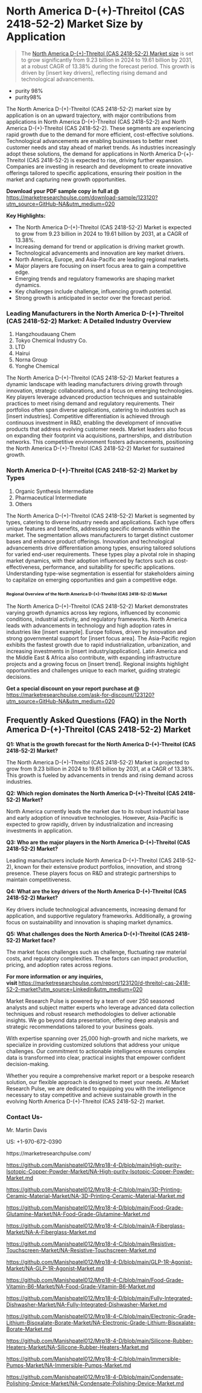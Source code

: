 <h1>North America D-(+)-Threitol (CAS 2418-52-2) Market&nbsp;Size by Application</h1><blockquote><p>The <a href="https://marketresearchpulse.com/download-sample/123120?utm_source=GitHub-NA&amp;utm_medium=020">North America D-(+)-Threitol (CAS 2418-52-2) Market size</a> is set to grow significantly from 9.23 billion in 2024 to 19.61 billion by 2031, at a robust CAGR of 13.38% during the forecast period. This growth is driven by [insert key drivers], reflecting rising demand and technological advancements.</p></blockquote><ul><li>purity 98%<li> purity98%</li></ul><p>The North America D-(+)-Threitol (CAS 2418-52-2) market size by application is on an upward trajectory, with major contributions from applications in North America D-(+)-Threitol (CAS 2418-52-2) and North America D-(+)-Threitol (CAS 2418-52-2). These segments are experiencing rapid growth due to the demand for more efficient, cost-effective solutions. Technological advancements are enabling businesses to better meet customer needs and stay ahead of market trends. As industries increasingly adopt these solutions, the demand for applications in North America D-(+)-Threitol (CAS 2418-52-2) is expected to rise, driving further expansion. Companies are investing in research and development to create innovative offerings tailored to specific applications, ensuring their position in the market and capturing new growth opportunities.</p><p><strong>Download your PDF sample copy in full at @ </strong><a href="https://marketresearchpulse.com/download-sample/123120?utm_source=GitHub-NA&amp;utm_medium=020">https://marketresearchpulse.com/download-sample/123120?utm_source=GitHub-NA&amp;utm_medium=020</a></p><p><strong>Key Highlights: </strong></p><ul><li>The North America D-(+)-Threitol (CAS 2418-52-2) Market is expected to grow from 9.23 billion in 2024 to 19.61 billion by 2031, at a CAGR of 13.38%.</li><li>Increasing demand for trend or application is driving market growth.</li><li>Technological advancements and innovation are key market drivers.</li><li>North America, Europe, and Asia-Pacific are leading regional markets.</li><li>Major players are focusing on insert focus area to gain a competitive edge.</li><li>Emerging trends and regulatory frameworks are shaping market dynamics.</li><li>Key challenges include challenge, influencing growth potential.</li><li>Strong growth is anticipated in sector over the forecast period.</li></ul><h3>Leading Manufacturers in the North America D-(+)-Threitol (CAS 2418-52-2) Market: A Detailed Industry Overview</h3><ol><li>Hangzhoudauang Chem</li><li>Tokyo Chemical Industry Co.</li><li>LTD</li><li>Hairui</li><li>Norna Group</li><li>Yonghe Chemical</li></ol><div class="flex max-w-full flex-col flex-grow"><div class="min-h-8 text-message flex w-full flex-col items-end gap-2 whitespace-normal break-words [.text-message+&amp;]:mt-5" dir="auto" data-message-author-role="assistant" data-message-id="fd8432e4-4910-450d-b182-61b7bfb0a01f" data-message-model-slug="gpt-4o"><div class="flex w-full flex-col gap-1 empty:hidden first:pt-[3px]"><div class="markdown prose w-full break-words dark:prose-invert light"><p>The North America D-(+)-Threitol (CAS 2418-52-2) Market features a dynamic landscape with leading manufacturers driving growth through innovation, strategic collaborations, and a focus on emerging technologies. Key players leverage advanced production techniques and sustainable practices to meet rising demand and regulatory requirements. Their portfolios often span diverse applications, catering to industries such as [insert industries]. Competitive differentiation is achieved through continuous investment in R&amp;D, enabling the development of innovative products that address evolving customer needs. Market leaders also focus on expanding their footprint via acquisitions, partnerships, and distribution networks. This competitive environment fosters advancements, positioning the North America D-(+)-Threitol (CAS 2418-52-2) Market for sustained growth.</p></div></div></div></div><h3>North America D-(+)-Threitol (CAS 2418-52-2) Market by Types</h3><ol><li>Organic Synthesis Intermediate<li> Pharmaceutical Intermediate<li> Others</li></ol><div class="flex max-w-full flex-col flex-grow"><div class="min-h-8 text-message flex w-full flex-col items-end gap-2 whitespace-normal break-words [.text-message+&amp;]:mt-5" dir="auto" data-message-author-role="assistant" data-message-id="084470be-0bb7-4664-bddf-5156b4f41249" data-message-model-slug="gpt-4o-mini"><div class="flex w-full flex-col gap-1 empty:hidden first:pt-[3px]"><div class="markdown prose w-full break-words dark:prose-invert light"><p>The North America D-(+)-Threitol (CAS 2418-52-2) Market is segmented by types, catering to diverse industry needs and applications. Each type offers unique features and benefits, addressing specific demands within the market. The segmentation allows manufacturers to target distinct customer bases and enhance product offerings. Innovation and technological advancements drive differentiation among types, ensuring tailored solutions for varied end-user requirements. These types play a pivotal role in shaping market dynamics, with their adoption influenced by factors such as cost-effectiveness, performance, and suitability for specific applications. Understanding type-wise segmentation is essential for stakeholders aiming to capitalize on emerging opportunities and gain a competitive edge.</p></div></div></div></div><h3><span style="font-size: 11px;">Regional Overview of the North America D-(+)-Threitol (CAS 2418-52-2) Market</span></h3><div class="flex max-w-full flex-col flex-grow"><div class="min-h-8 text-message flex w-full flex-col items-end gap-2 whitespace-normal break-words [.text-message+&amp;]:mt-5" dir="auto" data-message-author-role="assistant" data-message-id="e9038762-ce64-4e30-91c9-9bd413514231" data-message-model-slug="gpt-4o-mini"><div class="flex w-full flex-col gap-1 empty:hidden first:pt-[3px]"><div class="markdown prose w-full break-words dark:prose-invert light"><p>The North America D-(+)-Threitol (CAS 2418-52-2) Market demonstrates varying growth dynamics across key regions, influenced by economic conditions, industrial activity, and regulatory frameworks. North America leads with advancements in technology and high adoption rates in industries like [insert example]. Europe follows, driven by innovation and strong governmental support for [insert focus area]. The Asia-Pacific region exhibits the fastest growth due to rapid industrialization, urbanization, and increasing investments in [insert industry/application]. Latin America and the Middle East &amp; Africa also contribute, with expanding infrastructure projects and a growing focus on [insert trend]. Regional insights highlight opportunities and challenges unique to each market, guiding strategic decisions.</p></div></div></div></div><p><strong>Get a special discount on your report purchase at @ </strong><a href="https://marketresearchpulse.com/ask-for-discount/123120?utm_source=GitHub-NA&amp;utm_medium=020">https://marketresearchpulse.com/ask-for-discount/123120?utm_source=GitHub-NA&amp;utm_medium=020</a></p><h2>Frequently Asked Questions (FAQ) in the North America D-(+)-Threitol (CAS 2418-52-2) Market</h2><p><strong>Q1: What is the growth forecast for the North America D-(+)-Threitol (CAS 2418-52-2) Market?</strong></p><p>The North America D-(+)-Threitol (CAS 2418-52-2) Market is projected to grow from 9.23 billion in 2024 to 19.61 billion by 2031, at a CAGR of 13.38%. This growth is fueled by advancements in trends and rising demand across industries.</p><p><strong>Q2: Which region dominates the North America D-(+)-Threitol (CAS 2418-52-2) Market?</strong></p><p>North America currently leads the market due to its robust industrial base and early adoption of innovative technologies. However, Asia-Pacific is expected to grow rapidly, driven by industrialization and increasing investments in application.</p><p><strong>Q3: Who are the major players in the North America D-(+)-Threitol (CAS 2418-52-2) Market?</strong></p><p>Leading manufacturers include North America D-(+)-Threitol (CAS 2418-52-2), known for their extensive product portfolios, innovation, and strong presence. These players focus on R&amp;D and strategic partnerships to maintain competitiveness.</p><p><strong>Q4: What are the key drivers of the North America D-(+)-Threitol (CAS 2418-52-2) Market?</strong></p><p>Key drivers include technological advancements, increasing demand for application, and supportive regulatory frameworks. Additionally, a growing focus on sustainability and innovation is shaping market dynamics.</p><p><strong>Q5: What challenges does the North America D-(+)-Threitol (CAS 2418-52-2) Market face?</strong></p><p>The market faces challenges such as challenge, fluctuating raw material costs, and regulatory complexities. These factors can impact production, pricing, and adoption rates across regions.</p><p><strong>For more information or any inquiries, visit&nbsp;</strong><a href="https://marketresearchpulse.com/report/123120/d-threitol-cas-2418-52-2-market?utm_source=Linkedin&utm_medium=020">https://marketresearchpulse.com/report/123120/d-threitol-cas-2418-52-2-market?utm_source=Linkedin&utm_medium=020</a></p><p>Market Research Pulse is powered by a team of over 250 seasoned analysts and subject matter experts who leverage advanced data collection techniques and robust research methodologies to deliver actionable insights. We go beyond data presentation, offering deep analysis and strategic recommendations tailored to your business goals.</p><p>With expertise spanning over 25,000 high-growth and niche markets, we specialize in providing customized solutions that address your unique challenges. Our commitment to actionable intelligence ensures complex data is transformed into clear, practical insights that empower confident decision-making.</p><p>Whether you require a comprehensive market report or a bespoke research solution, our flexible approach is designed to meet your needs. At Market Research Pulse, we are dedicated to equipping you with the intelligence necessary to stay competitive and achieve sustainable growth in the evolving North America D-(+)-Threitol (CAS 2418-52-2) market.</p><h3><strong>Contact Us-</strong></h3><p>Mr. Martin Davis</p><p>US: +1-970-672-0390</p><p>https://marketresearchpulse.com/</p><p><a href="https://github.com/Manishpatel012/Mrp18-4-D/blob/main/High-purity-Isotopic-Copper-Powder-Market/NA-High-purity-Isotopic-Copper-Powder-Market.md">https://github.com/Manishpatel012/Mrp18-4-D/blob/main/High-purity-Isotopic-Copper-Powder-Market/NA-High-purity-Isotopic-Copper-Powder-Market.md</a></p><p><a href="https://github.com/Manishpatel012/Mrp18-4-C/blob/main/3D-Printing-Ceramic-Material-Market/NA-3D-Printing-Ceramic-Material-Market.md">https://github.com/Manishpatel012/Mrp18-4-C/blob/main/3D-Printing-Ceramic-Material-Market/NA-3D-Printing-Ceramic-Material-Market.md</a></p><p><a href="https://github.com/Manishpatel012/Mrp18-4-D/blob/main/Food-Grade-Glutamine-Market/NA-Food-Grade-Glutamine-Market.md">https://github.com/Manishpatel012/Mrp18-4-D/blob/main/Food-Grade-Glutamine-Market/NA-Food-Grade-Glutamine-Market.md</a></p><p><a href="https://github.com/Manishpatel012/Mrp18-4-C/blob/main/A-Fiberglass-Market/NA-A-Fiberglass-Market.md">https://github.com/Manishpatel012/Mrp18-4-C/blob/main/A-Fiberglass-Market/NA-A-Fiberglass-Market.md</a></p><p><a href="https://github.com/Manishpatel012/Mrp18-4-C/blob/main/Resistive-Touchscreen-Market/NA-Resistive-Touchscreen-Market.md">https://github.com/Manishpatel012/Mrp18-4-C/blob/main/Resistive-Touchscreen-Market/NA-Resistive-Touchscreen-Market.md</a></p><p><a href="https://github.com/Manishpatel012/Mrp18-4-D/blob/main/GLP-1R-Agonist-Market/NA-GLP-1R-Agonist-Market.md">https://github.com/Manishpatel012/Mrp18-4-D/blob/main/GLP-1R-Agonist-Market/NA-GLP-1R-Agonist-Market.md</a></p><p><a href="https://github.com/Manishpatel012/Mrp18-4-C/blob/main/Food-Grade-Vitamin-B6-Market/NA-Food-Grade-Vitamin-B6-Market.md">https://github.com/Manishpatel012/Mrp18-4-C/blob/main/Food-Grade-Vitamin-B6-Market/NA-Food-Grade-Vitamin-B6-Market.md</a></p><p><a href="https://github.com/Manishpatel012/Mrp18-4-D/blob/main/Fully-Integrated-Dishwasher-Market/NA-Fully-Integrated-Dishwasher-Market.md">https://github.com/Manishpatel012/Mrp18-4-D/blob/main/Fully-Integrated-Dishwasher-Market/NA-Fully-Integrated-Dishwasher-Market.md</a></p><p><a href="https://github.com/Manishpatel012/Mrp18-4-C/blob/main/Electronic-Grade-Lithium-Bisoxalate-Borate-Market/NA-Electronic-Grade-Lithium-Bisoxalate-Borate-Market.md">https://github.com/Manishpatel012/Mrp18-4-C/blob/main/Electronic-Grade-Lithium-Bisoxalate-Borate-Market/NA-Electronic-Grade-Lithium-Bisoxalate-Borate-Market.md</a></p><p><a href="https://github.com/Manishpatel012/Mrp18-4-D/blob/main/Silicone-Rubber-Heaters-Market/NA-Silicone-Rubber-Heaters-Market.md">https://github.com/Manishpatel012/Mrp18-4-D/blob/main/Silicone-Rubber-Heaters-Market/NA-Silicone-Rubber-Heaters-Market.md</a></p><p><a href="https://github.com/Manishpatel012/Mrp18-4-C/blob/main/Immersible-Pumps-Market/NA-Immersible-Pumps-Market.md">https://github.com/Manishpatel012/Mrp18-4-C/blob/main/Immersible-Pumps-Market/NA-Immersible-Pumps-Market.md</a></p><p><a href="https://github.com/Manishpatel012/Mrp18-4-D/blob/main/Condensate-Polishing-Device-Market/NA-Condensate-Polishing-Device-Market.md">https://github.com/Manishpatel012/Mrp18-4-D/blob/main/Condensate-Polishing-Device-Market/NA-Condensate-Polishing-Device-Market.md</a></p>
